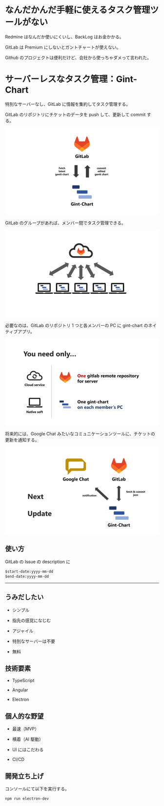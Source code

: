 # なんだかんだ手軽に使えるタスク管理ツールがない

Redmine はなんだか使いにくいし、BackLog はお金かかる。

GitLab は Premium にしないとガントチャートが使えない。

Github のプロジェクトは便利だけど、会社から使っちゃダメって言われた。

# サーバーレスなタスク管理：Gint-Chart

特別なサーバーなし、GitLab に情報を集約してタスク管理する。

GitLab のリポジトリにチケットのデータを push して、更新して commit する。

![1](./asset/system-configuration1.png)

GitLab のグループがあれば、メンバー間でタスク管理できる。

![2](./asset/system-configuration2.png)

必要なのは、GitLab のリポジトリ 1 つと各メンバーの PC に gint-chart のネイティブアプリ。

![3](./asset/system-configuration3.png)

将来的には、Google Chat みたいなコミュニケーションツールに、チケットの更新を通知する。

![4](./asset/system-configuration4.png)

## 使い方

GitLab の Issue の description に

```
$start-date:yyyy-mm-dd
$end-date:yyyy-mm-dd
```

---

## うみだしたい

- シンプル

- 指先の感覚になじむ

- アジャイル

- 特別なサーバーは不要

- 無料

## 技術要素

- TypeScript

- Angular

- Electron

## 個人的な野望

- 最速（MVP）

- 横着（AI 駆動）

- UI にはこだわる

- CI/CD

## 開発立ち上げ

コンソールにて以下を実行する。

```
npm run electron-dev
```
